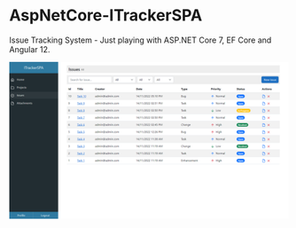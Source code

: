 # AspNetCore-ITrackerSPA
Issue Tracking System - Just playing with ASP.NET Core 7, EF Core and Angular 12.

![ITrackerSPA](https://github.com/AKouki/AspNetCore-ITrackerSPA/blob/main/ITrackerSPA/wwwroot/itrackerspa.png?raw=true)
